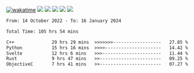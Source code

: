 [![wakatime](https://wakatime.com/badge/user/368879df-dc38-4b1a-86c4-8a2054a0e074.svg)](https://wakatime.com/@368879df-dc38-4b1a-86c4-8a2054a0e074)
<img src="https://img.shields.io/badge/Windows-0078D6?style=flat&logo=Windows&logoColor=white">
<img src="https://img.shields.io/badge/IntelliJ_IDEA-000000.svg?style=flat&logo=IntelliJ-IDEA&logoColor=white">
<img src="https://img.shields.io/badge/CLion-000000.svg?style=flat&logo=CLion&logoColor=white">
<img src="https://img.shields.io/badge/Visual_Studio_Code-007ACC?style=flat&logo=Visual-Studio-Code&logoColor=white">
<img src="https://img.shields.io/badge/Discord-5865F2?label=kano42&style=flat&logo=discord&logoColor=white">
<br>


<!--START_SECTION:waka-->

```txt
From: 14 October 2022 - To: 16 January 2024

Total Time: 105 hrs 54 mins

C++              29 hrs 29 mins  >>>>>>>------------------   27.85 %
Python           15 hrs 16 mins  >>>>---------------------   14.42 %
Svelte           12 hrs 6 mins   >>>----------------------   11.44 %
Rust             9 hrs 47 mins   >>-----------------------   09.25 %
ObjectiveC       7 hrs 41 mins   >>-----------------------   07.27 %
```

<!--END_SECTION:waka-->

